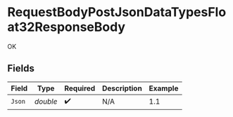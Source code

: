 # RequestBodyPostJsonDataTypesFloat32ResponseBody

OK


## Fields

| Field              | Type               | Required           | Description        | Example            |
| ------------------ | ------------------ | ------------------ | ------------------ | ------------------ |
| `Json`             | *double*           | :heavy_check_mark: | N/A                | 1.1                |